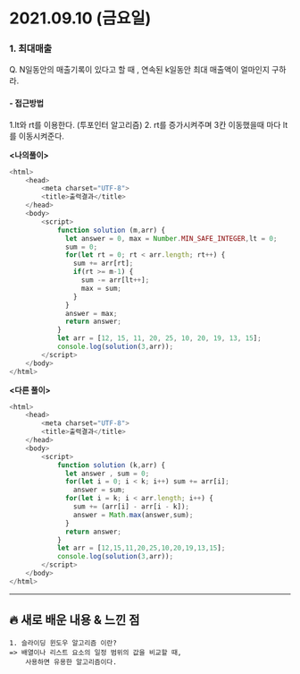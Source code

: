 # 2021.09.10 (금요일)
### **1. 최대매출**

Q. N일동안의 매출기록이 있다고 할 때 , 연속된 k일동안 최대 매출액이 얼마인지 구하라.

#### -  접근방법
1.lt와 rt를 이용한다. (투포인터 알고리즘)
2. rt를 증가시켜주며 3칸 이동했을때 마다 lt를 이동시켜준다.


**<나의풀이>**
```javascript
<html>
    <head>
        <meta charset="UTF-8">
        <title>출력결과</title>
    </head>
    <body>
        <script>
            function solution (m,arr) {
              let answer = 0, max = Number.MIN_SAFE_INTEGER,lt = 0;
              sum = 0;
              for(let rt = 0; rt < arr.length; rt++) {
                sum += arr[rt];
                if(rt >= m-1) {
                  sum -= arr[lt++];
                  max = sum;
                }
              } 
              answer = max;
              return answer;
            }
            let arr = [12, 15, 11, 20, 25, 10, 20, 19, 13, 15];
            console.log(solution(3,arr));
        </script>
    </body>
</html>
```


**<다른 풀이>**
```javascript
<html>
    <head>
        <meta charset="UTF-8">
        <title>출력결과</title>
    </head>
    <body>
        <script>
            function solution (k,arr) {
              let answer , sum = 0;
              for(let i = 0; i < k; i++) sum += arr[i];
                answer = sum;
              for(let i = k; i < arr.length; i++) {
                sum += (arr[i] - arr[i - k]);
                answer = Math.max(answer,sum);
              }
              return answer;
            }
            let arr = [12,15,11,20,25,10,20,19,13,15];
            console.log(solution(3,arr));
        </script>
    </body>
</html>
```

---
##  **🔥 새로 배운 내용 & 느낀 점**
    1. 슬라이딩 윈도우 알고리즘 이란?
    => 배열이나 리스트 요소의 일정 범위의 값을 비교할 때, 
        사용하면 유용한 알고리즘이다.
    
    